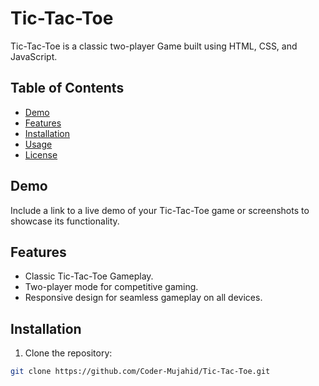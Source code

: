 # Tic-Tac-Toe

Tic-Tac-Toe is a classic two-player Game built using HTML, CSS, and JavaScript.

## Table of Contents

- [Demo](#demo)
- [Features](#features)
- [Installation](#installation)
- [Usage](#usage)
- [License](#license)

## Demo

Include a link to a live demo of your Tic-Tac-Toe game or screenshots to showcase its functionality.

## Features

- Classic Tic-Tac-Toe Gameplay.
- Two-player mode for competitive gaming.
- Responsive design for seamless gameplay on all devices.

## Installation

1. Clone the repository:

```bash
git clone https://github.com/Coder-Mujahid/Tic-Tac-Toe.git
